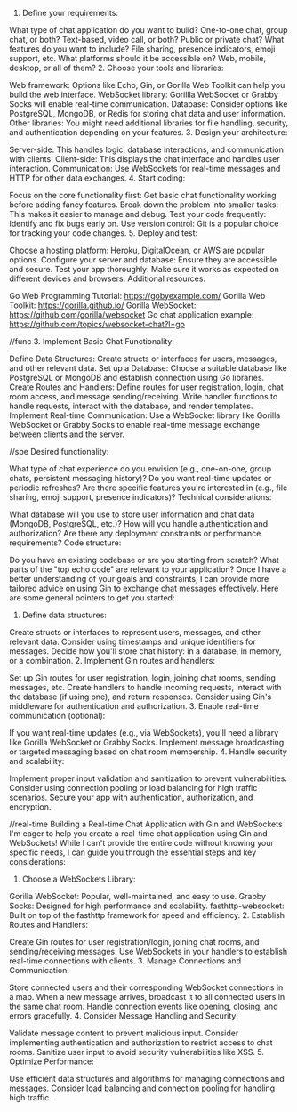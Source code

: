 1. Define your requirements:

What type of chat application do you want to build?
One-to-one chat, group chat, or both?
Text-based, video call, or both?
Public or private chat?
What features do you want to include?
File sharing, presence indicators, emoji support, etc.
What platforms should it be accessible on?
Web, mobile, desktop, or all of them?
2. Choose your tools and libraries:

Web framework: Options like Echo, Gin, or Gorilla Web Toolkit can help you build the web interface.
WebSocket library: Gorillla WebSocket or Grabby Socks will enable real-time communication.
Database: Consider options like PostgreSQL, MongoDB, or Redis for storing chat data and user information.
Other libraries: You might need additional libraries for file handling, security, and authentication depending on your features.
3. Design your architecture:

Server-side: This handles logic, database interactions, and communication with clients.
Client-side: This displays the chat interface and handles user interaction.
Communication: Use WebSockets for real-time messages and HTTP for other data exchanges.
4. Start coding:

Focus on the core functionality first: Get basic chat functionality working before adding fancy features.
Break down the problem into smaller tasks: This makes it easier to manage and debug.
Test your code frequently: Identify and fix bugs early on.
Use version control: Git is a popular choice for tracking your code changes.
5. Deploy and test:

Choose a hosting platform: Heroku, DigitalOcean, or AWS are popular options.
Configure your server and database: Ensure they are accessible and secure.
Test your app thoroughly: Make sure it works as expected on different devices and browsers.
Additional resources:

Go Web Programming Tutorial: https://gobyexample.com/
Gorilla Web Toolkit: https://gorilla.github.io/
Gorilla WebSocket: https://github.com/gorilla/websocket
Go chat application example: https://github.com/topics/websocket-chat?l=go


//func
3. Implement Basic Chat Functionality:

Define Data Structures: Create structs or interfaces for users, messages, and other relevant data.
Set up a Database: Choose a suitable database like PostgreSQL or MongoDB and establish connection using Go libraries.
Create Routes and Handlers: Define routes for user registration, login, chat room access, and message sending/receiving. Write handler functions to handle requests, interact with the database, and render templates.
Implement Real-time Communication: Use a WebSocket library like Gorilla WebSocket or Grabby Socks to enable real-time message exchange between clients and the server.



//spe
Desired functionality:

What type of chat experience do you envision (e.g., one-on-one, group chats, persistent messaging history)?
Do you want real-time updates or periodic refreshes?
Are there specific features you're interested in (e.g., file sharing, emoji support, presence indicators)?
Technical considerations:

What database will you use to store user information and chat data (MongoDB, PostgreSQL, etc.)?
How will you handle authentication and authorization?
Are there any deployment constraints or performance requirements?
Code structure:

Do you have an existing codebase or are you starting from scratch?
What parts of the "top echo code" are relevant to your application?
Once I have a better understanding of your goals and constraints, I can provide more tailored advice on using Gin to exchange chat messages effectively. Here are some general pointers to get you started:

1. Define data structures:

Create structs or interfaces to represent users, messages, and other relevant data. Consider using timestamps and unique identifiers for messages.
Decide how you'll store chat history: in a database, in memory, or a combination.
2. Implement Gin routes and handlers:

Set up Gin routes for user registration, login, joining chat rooms, sending messages, etc.
Create handlers to handle incoming requests, interact with the database (if using one), and return responses.
Consider using Gin's middleware for authentication and authorization.
3. Enable real-time communication (optional):

If you want real-time updates (e.g., via WebSockets), you'll need a library like Gorilla WebSocket or Grabby Socks.
Implement message broadcasting or targeted messaging based on chat room membership.
4. Handle security and scalability:

Implement proper input validation and sanitization to prevent vulnerabilities.
Consider using connection pooling or load balancing for high traffic scenarios.
Secure your app with authentication, authorization, and encryption.

//real-time
Building a Real-time Chat Application with Gin and WebSockets
I'm eager to help you create a real-time chat application using Gin and WebSockets! While I can't provide the entire code without knowing your specific needs, I can guide you through the essential steps and key considerations:

1. Choose a WebSockets Library:

Gorilla WebSocket: Popular, well-maintained, and easy to use.
Grabby Socks: Designed for high performance and scalability.
fasthttp-websocket: Built on top of the fasthttp framework for speed and efficiency.
2. Establish Routes and Handlers:

Create Gin routes for user registration/login, joining chat rooms, and sending/receiving messages.
Use WebSockets in your handlers to establish real-time connections with clients.
3. Manage Connections and Communication:

Store connected users and their corresponding WebSocket connections in a map.
When a new message arrives, broadcast it to all connected users in the same chat room.
Handle connection events like opening, closing, and errors gracefully.
4. Consider Message Handling and Security:

Validate message content to prevent malicious input.
Consider implementing authentication and authorization to restrict access to chat rooms.
Sanitize user input to avoid security vulnerabilities like XSS.
5. Optimize Performance:

Use efficient data structures and algorithms for managing connections and messages.
Consider load balancing and connection pooling for handling high traffic.